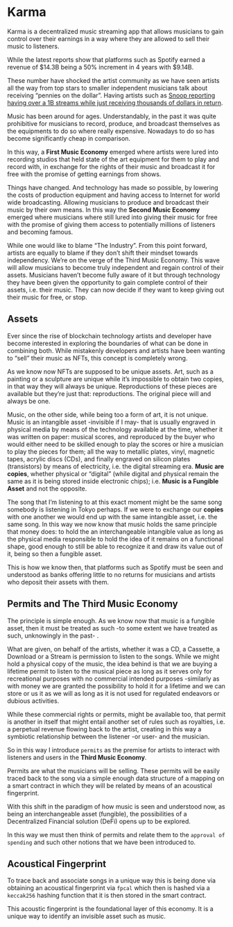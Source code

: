 # Karma

Karma is a decentralized music streaming app that allows musicians to gain control
over their earnings in a way where they are allowed to sell their music to 
listeners.

While the latest reports show that platforms such as Spotify earned a revenue 
of $14.3B being a 50% increment in 4 years with $9.14B.

These number have shocked the artist community as we have seen artists all 
the way from top stars to smaller independent musicians talk about receiving 
“pennies on the dollar”. Having artists such as [Snoop reporting having over a 1B streams while just receiving thousands of dollars in return](https://twitter.com/historyinmemes/status/1766128240467587364).

Music has been around for ages. Understandably, in the past it was quite 
prohibitive for musicians to record, produce, and broadcast themselves as the 
equipments to do so where really expensive. Nowadays to do so has become 
significantly cheap in comparison.

In this way, a **First Music Economy** emerged where artists were lured into 
recording studios that held state of the art equipment for them to play and 
record with, in exchange for the rights of their music and broadcast it for 
free with the promise of getting earnings from shows.

Things have changed. And technology has made so possible, by lowering the costs 
of production equipment and having access to Internet for world wide broadcasting. 
Allowing musicians to produce and broadcast their music by their own means. 
In this way the **Second Music Economy** emerged where musicians where still 
lured into giving their music for free with the promise of giving them access 
to potentially millions of listeners and becoming famous.

While one would like to blame “The Industry”. From this point forward, artists 
are equally to blame if they don’t shift their mindset towards independency. 
We’re on the verge of the Third Music Economy. This wave will allow musicians 
to become truly independent and regain control of their assets. Musicians haven’t 
become fully aware of it but through technology they have been given the 
opportunity to gain complete control of their assets, i.e. their music. They 
can now decide if they want to keep giving out their music for free, or stop.

## Assets

Ever since the rise of blockchain technology artists and developer have become 
interested in exploring the boundaries of what can be done in combining both. 
While mistakenly developers and artists have been wanting to “sell” their 
music as NFTs, this concept is completely wrong.

As we know now NFTs are supposed to be unique assets. Art, such as a painting or 
a sculpture are unique while it’s impossible to obtain two copies, in that way 
they will always be unique. Reproductions of these pieces are available but 
they’re just that: reproductions. The original piece will and always be one.

Music, on the other side, while being too a form of art, it is not unique. 
Music is an intangible asset -invisible if I may- that is usually engraved in 
physical media by means of the technology available at the time, whether it 
was written on paper: musical scores, and reproduced by the buyer who would 
either need to be skilled enough to play the scores or hire a musician to play 
the pieces for them; all the way to metallic plates, vinyl, magnetic tapes, 
acrylic discs (CDs), and finally engraved on silicon plates (transistors) by 
means of electricity, i.e. the digital streaming era. **Music are copies**, 
whether physical or “digital” (while digital and physical remain the same as 
it is being stored inside electronic chips); i.e. **Music is a Fungible Asset** 
and not the opposite. 

The song that I’m listening to at this exact moment might be the same song 
somebody is listening in Tokyo perhaps. If we were to exchange our **copies** 
with one another we would end up with the same intangible asset, i.e. the same 
song. In this way we now know that music holds the same principle that money 
does: to hold the an interchangeable intangible value as long as the physical 
media responsible to hold the idea of it remains on a functional shape, good 
enough to still be able to recognize it and draw its value out of it, being so 
then a fungible asset.

This is how we know then, that platforms such as Spotify must be seen and 
understood as banks offering little to no returns for musicians and artists 
who deposit their assets with them.

## Permits and The Third Music Economy

The principle is simple enough. As we know now that music is a fungible asset, 
then it must be treated as such -to some extent we have treated as such, 
unknowingly in the past- .

What are given, on behalf of the artists, whether it was a CD, a Cassette, 
a Download or a Stream is permission to listen to the songs. While we might 
hold a physical copy of the music, the idea behind is that we are buying a 
lifetime permit to listen to the musical piece as long as it serves only for 
recreational purposes with no commercial intended purposes -similarly as with 
money we are granted the possibility to hold it for a lifetime and we can store 
or us it as we will as long as it is not used for regulated endeavors or 
dubious activities.

While these commercial rights or permits, might be available too, that permit 
is another in itself that might entail another set of rules such as royalties, 
i.e. a perpetual revenue flowing back to the artist, creating in this way a 
symbiotic relationship between the listener -or user- and the musician.

So in this way I introduce `permits`  as the premise for artists to interact 
with listeners and users in the **Third Music Economy**. 

Permits are what the musicians will  be selling. These permits will be easily 
traced back to the song via a simple enough data structure of a mapping on a 
smart contract in which they will be related by means of an acoustical fingerprint.

With this shift in the paradigm of how music is seen and understood now, as 
being an interchangeable asset (fungible), the possibilities of a Decentralized 
Financial solution (DeFi) opens up to be explored.

In this way we must then think of permits and relate them to the `approval of 
spending` and such other notions that we have been introduced to.

## Acoustical Fingerprint

To trace back and associate songs in a unique way this is being done via 
obtaining an acoustical fingerprint via `fpcal` which then is hashed via 
a `keccak256` hashing function that it is then stored in the smart contract. 

This acoustic fingerprint is the foundational layer of this economy. It is a 
unique way to identify an invisible asset such as music.
